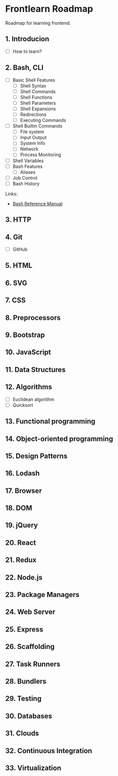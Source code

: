 # Frontlearn Roadmap

Roadmap for learning frontend.

## 1. Introducion

- [ ] How to learn?

## 2. Bash, CLI

- [ ] Basic Shell Features
  - [ ] Shell Syntax
  - [ ] Shell Commands
  - [ ] Shell Functions
  - [ ] Shell Parameters
  - [ ] Shell Expansions
  - [ ] Redirections
  - [ ] Executing Commands
- [ ] Shell Builtin Commands
  - [ ] File system
  - [ ] Input Output
  - [ ] System Info
  - [ ] Network
  - [ ] Process Monitoring
- [ ] Shell Variables
- [ ] Bash Features
  - [ ] Aliases
- [ ] Job Control
- [ ] Bash History

Links:

- [Bash Reference Manual](https://www.gnu.org/software/bash/manual/bash.html)

## 3. HTTP

## 4. Git

- [ ] GitHub

## 5. HTML

## 6. SVG

## 7. CSS

## 8. Preprocessors

## 9. Bootstrap

## 10. JavaScript

## 11. Data Structures

## 12. Algorithms

- [ ] Euclidean algorithm
- [ ] Quicksort

## 13. Functional programming

## 14. Object-oriented programming

## 15. Design Patterns

## 16. Lodash

## 17. Browser

## 18. DOM

## 19. jQuery

## 20. React

## 21. Redux

## 22. Node.js

## 23. Package Managers

## 24. Web Server

## 25. Express

## 26. Scaffolding

## 27. Task Runners

## 28. Bundlers

## 29. Testing

## 30. Databases

## 31. Clouds

## 32. Continuous Integration

## 33. Virtualization
